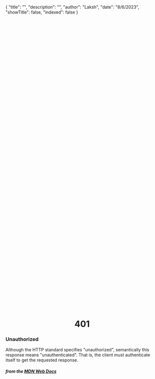 {
    "title": "",
    "description": "",
     "author": "Laksh",
    "date": "8/6/2023",
    "showTitle": false,
    "indexed": false
}

<p style="margin-right: auto; margin-left: auto; width: max-content; margin-top: 25vh; opacity: 0.5;"></p>
<h1 style="margin-right: auto; margin-left: auto; width: max-content; margin-top: 3px;">401</h1>

### Unauthorized

Although the HTTP standard specifies "unauthorized", semantically this response means "unauthenticated". That is, the client must authenticate itself to get the requested response.

#### *from the [MDN Web Docs](https://developer.mozilla.org/en-US/docs/Web/HTTP/Status)* 
